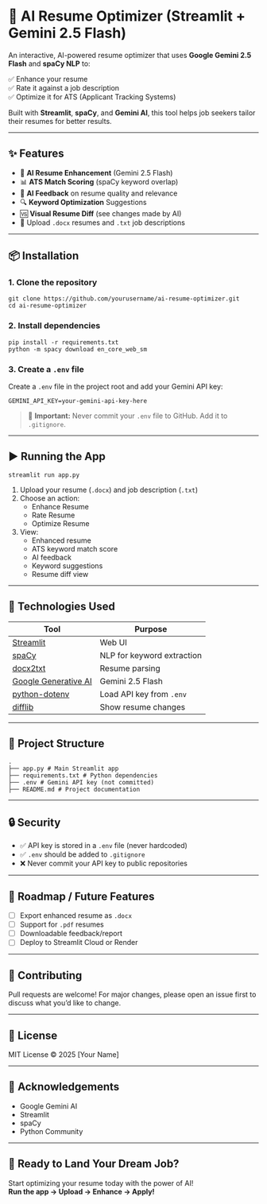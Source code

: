 # 📄 AI Resume Optimizer (Streamlit + Gemini 2.5 Flash)

An interactive, AI-powered resume optimizer that uses **Google Gemini 2.5 Flash** and **spaCy NLP** to:

✅ Enhance your resume  
✅ Rate it against a job description  
✅ Optimize it for ATS (Applicant Tracking Systems)

Built with **Streamlit**, **spaCy**, and **Gemini AI**, this tool helps job seekers tailor their resumes for better results.

---

## ✨ Features

- 🧠 **AI Resume Enhancement** (Gemini 2.5 Flash)
- 📊 **ATS Match Scoring** (spaCy keyword overlap)
- 🤖 **AI Feedback** on resume quality and relevance
- 🔍 **Keyword Optimization** Suggestions
- 🆚 **Visual Resume Diff** (see changes made by AI)
- 📄 Upload `.docx` resumes and `.txt` job descriptions

---

## 📦 Installation

### 1. Clone the repository
```
git clone https://github.com/yourusername/ai-resume-optimizer.git
cd ai-resume-optimizer
```

### 2. Install dependencies
```
pip install -r requirements.txt
python -m spacy download en_core_web_sm
```

### 3. Create a `.env` file

Create a `.env` file in the project root and add your Gemini API key:
```
GEMINI_API_KEY=your-gemini-api-key-here
```

> 🔐 **Important:** Never commit your `.env` file to GitHub. Add it to `.gitignore`.

---

## ▶️ Running the App
```
streamlit run app.py
```

1. Upload your resume (`.docx`) and job description (`.txt`)
2. Choose an action:
   - Enhance Resume
   - Rate Resume
   - Optimize Resume
3. View:
   - Enhanced resume
   - ATS keyword match score
   - AI feedback
   - Keyword suggestions
   - Resume diff view

---

## 🧠 Technologies Used

| Tool                 | Purpose                           |
|----------------------|------------------------------------|
| [Streamlit](https://streamlit.io/) | Web UI |
| [spaCy](https://spacy.io/) | NLP for keyword extraction |
| [docx2txt](https://pypi.org/project/docx2txt/) | Resume parsing |
| [Google Generative AI](https://ai.google.dev/) | Gemini 2.5 Flash |
| [python-dotenv](https://pypi.org/project/python-dotenv/) | Load API key from `.env` |
| [difflib](https://docs.python.org/3/library/difflib.html) | Show resume changes |

---

## 📁 Project Structure
```
.
├── app.py # Main Streamlit app
├── requirements.txt # Python dependencies
├── .env # Gemini API key (not committed)
├── README.md # Project documentation

```
---

## 🔒 Security

- ✅ API key is stored in a `.env` file (never hardcoded)
- ✅ `.env` should be added to `.gitignore`
- ❌ Never commit your API key to public repositories

---

## 📌 Roadmap / Future Features

- [ ] Export enhanced resume as `.docx`
- [ ] Support for `.pdf` resumes
- [ ] Downloadable feedback/report
- [ ] Deploy to Streamlit Cloud or Render

---

## 🤝 Contributing

Pull requests are welcome! For major changes, please open an issue first to discuss what you’d like to change.

---

## 📄 License

MIT License © 2025 [Your Name]

---

## 🙌 Acknowledgements

- Google Gemini AI
- Streamlit
- spaCy
- Python Community

---

## 🚀 Ready to Land Your Dream Job?

Start optimizing your resume today with the power of AI!  
**Run the app → Upload → Enhance → Apply!**
